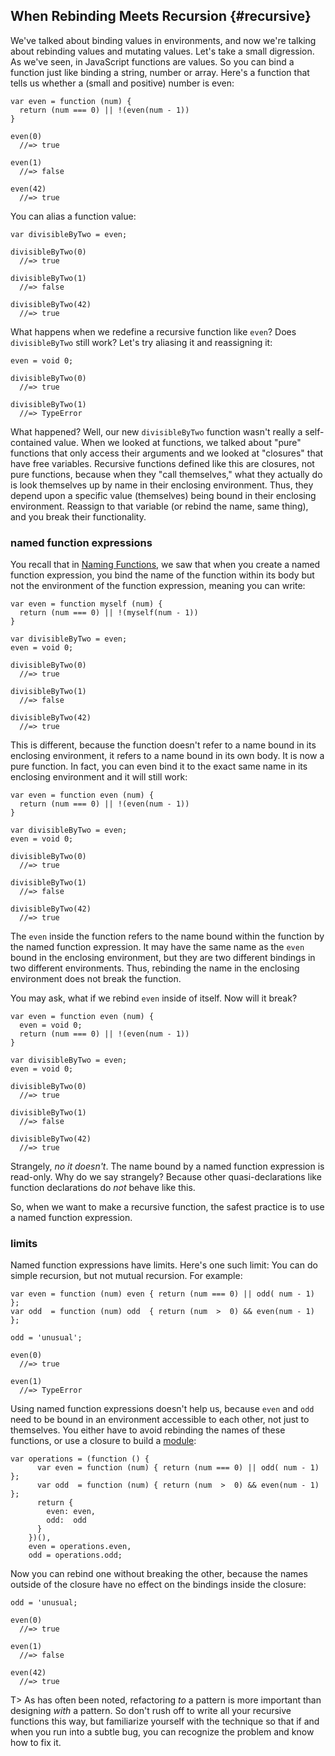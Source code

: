 ## When Rebinding Meets Recursion {#recursive}

We've talked about binding values in environments, and now we're talking about rebinding values and mutating values. Let's take a small digression. As we've seen, in JavaScript functions are values. So you can bind a function just like binding a string, number or array. Here's a function that tells us whether a (small and positive) number is even:

    var even = function (num) {
      return (num === 0) || !(even(num - 1))
    }
    
    even(0)
      //=> true
      
    even(1)
      //=> false
      
    even(42)
      //=> true
    
You can alias a function value:

    var divisibleByTwo = even;
    
    divisibleByTwo(0)
      //=> true
      
    divisibleByTwo(1)
      //=> false
      
    divisibleByTwo(42)
      //=> true
      
What happens when we redefine a recursive function like `even`? Does `divisibleByTwo` still work? Let's try aliasing it and reassigning it:

    even = void 0;
    
    divisibleByTwo(0)
      //=> true
    
    divisibleByTwo(1)
      //=> TypeError
      
What happened? Well, our new `divisibleByTwo` function wasn't really a self-contained value. When we looked at functions, we talked about "pure" functions that only access their arguments and we looked at "closures" that have free variables. Recursive functions defined like this are closures, not pure functions, because when they "call themselves," what they actually do is look themselves up by name in their enclosing environment. Thus, they depend upon a specific value (themselves) being bound in their enclosing environment. Reassign to that variable (or rebind the name, same thing), and you break their functionality.

### named function expressions

You recall that in [Naming Functions](#named-function-expressions), we saw that when you create a named function expression, you bind the name of the function within its body but not the environment of the function expression, meaning you can write:

    var even = function myself (num) {
      return (num === 0) || !(myself(num - 1))
    }

    var divisibleByTwo = even;
    even = void 0;
    
    divisibleByTwo(0)
      //=> true
      
    divisibleByTwo(1)
      //=> false
      
    divisibleByTwo(42)
      //=> true

This is different, because the function doesn't refer to a name bound in its enclosing environment, it refers to a name bound in its own body. It is now a pure function. In fact, you can even bind it to the exact same name in its enclosing environment and it will still work:

    var even = function even (num) {
      return (num === 0) || !(even(num - 1))
    }

    var divisibleByTwo = even;
    even = void 0;
    
    divisibleByTwo(0)
      //=> true
      
    divisibleByTwo(1)
      //=> false
      
    divisibleByTwo(42)
      //=> true
      
The `even` inside the function refers to the name bound within the function by the named function expression. It may have the same name as the `even` bound in the enclosing environment, but they are two different bindings in two different environments. Thus, rebinding the name in the enclosing environment does not break the function.

You may ask, what if we rebind `even`  inside of itself. Now will it break?

    var even = function even (num) {
      even = void 0;
      return (num === 0) || !(even(num - 1))
    }

    var divisibleByTwo = even;
    even = void 0;
    
    divisibleByTwo(0)
      //=> true
      
    divisibleByTwo(1)
      //=> false
      
    divisibleByTwo(42)
      //=> true

Strangely, *no it doesn't*. The name bound by a named function expression is read-only. Why do we say strangely? Because other quasi-declarations like function declarations do *not* behave like this.

So, when we want to make a recursive function, the safest practice is to use a named function expression.

### limits

Named function expressions have limits. Here's one such limit: You can do simple recursion, but not mutual recursion. For example:

    var even = function (num) even { return (num === 0) || odd( num - 1) };
    var odd  = function (num) odd  { return (num  >  0) && even(num - 1) };
    
    odd = 'unusual';

    even(0)
      //=> true
    
    even(1)
      //=> TypeError

Using named function expressions doesn't help us, because `even` and `odd` need to be bound in an environment accessible to each other, not just to themselves. You either have to avoid rebinding the names of these functions, or use a closure to build a [module](#modules):

    var operations = (function () {
          var even = function (num) { return (num === 0) || odd( num - 1) };
          var odd  = function (num) { return (num  >  0) && even(num - 1) };
          return {
            even: even,
            odd:  odd
          }
        })(),
        even = operations.even,
        odd = operations.odd;
        
Now you can rebind one without breaking the other, because the names outside of the closure have no effect on the bindings inside the closure:

    odd = 'unusual;
    
    even(0)
      //=> true
      
    even(1)
      //=> false
      
    even(42)
      //=> true
      

T> As has often been noted, refactoring *to* a pattern is more important than designing *with* a pattern. So don't rush off to write all your recursive functions this way, but familiarize yourself with the technique so that if and when you run into a subtle bug, you can recognize the problem and know how to fix it.
